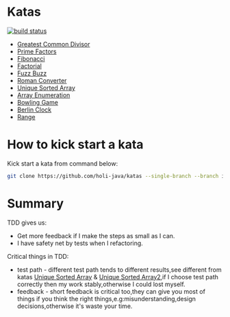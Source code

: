# Katas

[![build status][travis_status_icon]][travis_url]

- [Greatest Common Divisor](gcd)
- [Prime Factors](prime-factors)
- [Fibonacci](fibonacci)
- [Factorial](factorial)
- [Fuzz Buzz](fuzz-buzz)
- [Roman Converter](roman-converter)
- [Unique Sorted Array](unique-sorted-array)
- [Array Enumeration](array-enumeration)
- [Bowling Game](bowling-game)
- [Berlin Clock](berlin-clock)
- [Range](range)


# How to kick start a kata

Kick start a kata from command below:

```bash
git clone https://github.com/holi-java/katas --single-branch --branch init
```


# Summary 

TDD gives us:
- Get more feedback if I make the steps as small as I can.
- I have safety net by tests when I refactoring.

Critical things in TDD:
- test path - different test path tends to different results,see different from katas [Unique Sorted Array](unique-sorted-array) & [Unique Sorted Array2](unique-sorted-array2),if I choose test path correctly then my work stably,otherwise I could lost myself. 
- feedback - short feedback is critical too,they can give you most of things if you think the right things,e.g:misunderstanding,design decisions,otherwise it's waste your time.

[travis_url]: https://travis-ci.org/holi-java/katas
[travis_status_icon]: https://travis-ci.org/holi-java/katas.svg
